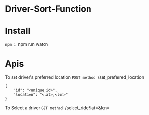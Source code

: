 # Driver-Sort-Function

# Install

`npm i
`npm run watch

# Apis

To set driver's preferred location
`POST method
`/set_preferred_location
```
{
    "id": "<unique id>",
    "location": "<lat>,<lon>"
}
```

To Select a driver
`GET method
`/select_ride?lat=<lat>&lon=<lon>